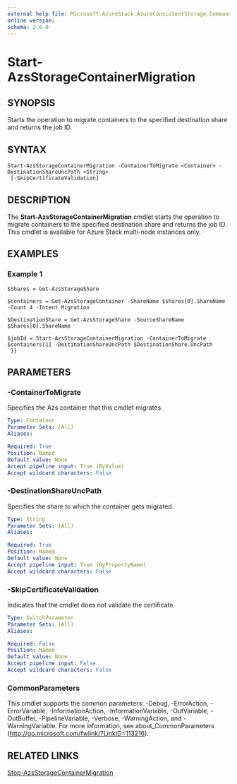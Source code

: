 ```yaml
---
external help file: Microsoft.AzureStack.AzureConsistentStorage.Commands.dll-Help.xml
online version: 
schema: 2.0.0
---
```


# Start-AzsStorageContainerMigration

## SYNOPSIS
Starts the operation to migrate containers to the specified destination share and returns the job ID.

## SYNTAX

```
Start-AzsStorageContainerMigration -ContainerToMigrate <Container> -DestinationShareUncPath <String>
 [-SkipCertificateValidation]
```

## DESCRIPTION
The **Start-AzsStorageContainerMigration** cmdlet starts the operation to migrate containers to the specified destination share and returns the job ID. This cmdlet is available for Azure Stack multi-node instances only.

## EXAMPLES
### Example 1

```
$Shares = Get-AzsStorageShare

$containers = Get-AzsStorageContainer -ShareName $shares[0].ShareName -Count 4 -Intent Migration 

$DestinationShare = Get-AzsStorageShare -SourceShareName $Shares[0].ShareName 

$jobId = Start-AzsStorageContainerMigration -ContainerToMigrate $containers[1] -DestinationShareUncPath $DestinationShare.UncPath 
 }}

```

## PARAMETERS

### -ContainerToMigrate
Specifies the Azs container that this cmdlet migrates.

```yaml
Type: Container
Parameter Sets: (All)
Aliases: 

Required: True
Position: Named
Default value: None
Accept pipeline input: True (ByValue)
Accept wildcard characters: False
```

### -DestinationShareUncPath
Specifies the share to which the container gets migrated.

```yaml
Type: String
Parameter Sets: (All)
Aliases: 

Required: True
Position: Named
Default value: None
Accept pipeline input: True (ByPropertyName)
Accept wildcard characters: False
```

### -SkipCertificateValidation
Indicates that the cmdlet does not validate the certificate.

```yaml
Type: SwitchParameter
Parameter Sets: (All)
Aliases: 

Required: False
Position: Named
Default value: None
Accept pipeline input: False
Accept wildcard characters: False
```

### CommonParameters
This cmdlet supports the common parameters: -Debug, -ErrorAction, -ErrorVariable, -InformationAction, -InformationVariable, -OutVariable, -OutBuffer, -PipelineVariable, -Verbose, -WarningAction, and -WarningVariable. For more information, see about_CommonParameters (http://go.microsoft.com/fwlink/?LinkID=113216).

## RELATED LINKS

[Stop-AzsStorageContainerMigration](./Stop-AzsStorageContainerMigration.md)


